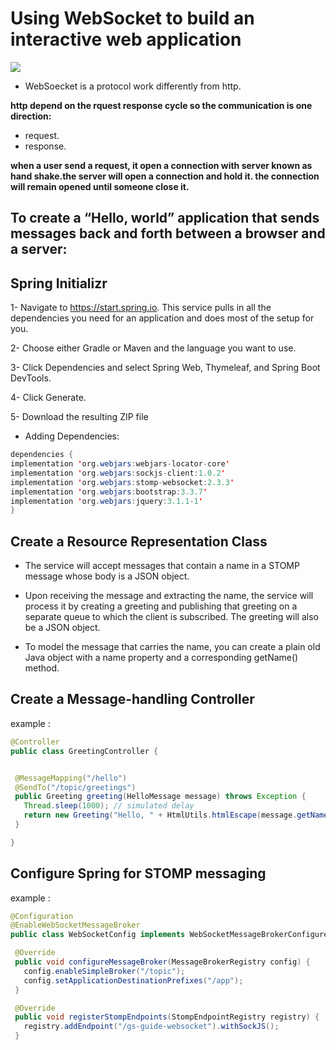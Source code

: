 # Using WebSocket to build an interactive web application


![](https://quarkus.io/guides/images/websocket-guide-architecture.png)


* WebSoecket is a protocol work differently from http.

**http depend on the rquest response cycle so the communication is one direction:**

* request.
*  response.




**when a user send a request, it open a connection with server known as hand shake.the server will open a connection and hold it. the connection will remain opened until someone close it.**


## **To create a “Hello, world” application that sends messages back and forth between a browser and a server:**

## Spring Initializr

1- Navigate to https://start.spring.io. This service pulls in all the dependencies you need for an application and does most of the setup for you.

2- Choose either Gradle or Maven and the language you want to use.

3- Click Dependencies and select Spring Web, Thymeleaf, and Spring Boot DevTools.

4- Click Generate.

5- Download the resulting ZIP file


* Adding Dependencies:

```java
dependencies {
implementation 'org.webjars:webjars-locator-core'
implementation 'org.webjars:sockjs-client:1.0.2'
implementation 'org.webjars:stomp-websocket:2.3.3'
implementation 'org.webjars:bootstrap:3.3.7'
implementation 'org.webjars:jquery:3.1.1-1'
}
```

## Create a Resource Representation Class


* The service will accept messages that contain a name in a STOMP message whose body is a JSON object.

* Upon receiving the message and extracting the name, the service will process it by creating a greeting and publishing that greeting on a separate queue to which the client is subscribed. The greeting will also be a JSON object.

* To model the message that carries the name, you can create a plain old Java object with a name property and a corresponding getName() method.




## Create a Message-handling Controller

example : 

 ```java
 @Controller
public class GreetingController {


  @MessageMapping("/hello")
  @SendTo("/topic/greetings")
  public Greeting greeting(HelloMessage message) throws Exception {
    Thread.sleep(1000); // simulated delay
    return new Greeting("Hello, " + HtmlUtils.htmlEscape(message.getName()) + "!");
  }

}
 ```

## Configure Spring for STOMP messaging


example : 

 ```java
 @Configuration
@EnableWebSocketMessageBroker
public class WebSocketConfig implements WebSocketMessageBrokerConfigurer {

  @Override
  public void configureMessageBroker(MessageBrokerRegistry config) {
    config.enableSimpleBroker("/topic");
    config.setApplicationDestinationPrefixes("/app");
  }

  @Override
  public void registerStompEndpoints(StompEndpointRegistry registry) {
    registry.addEndpoint("/gs-guide-websocket").withSockJS();
  }

 ```